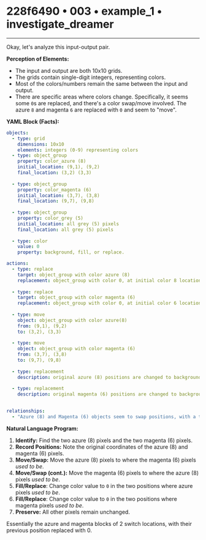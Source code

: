# 228f6490 • 003 • example_1 • investigate_dreamer

---
Okay, let's analyze this input-output pair.

**Perception of Elements:**

*   The input and output are both 10x10 grids.
*   The grids contain single-digit integers, representing colors.
*   Most of the colors/numbers remain the same between the input and output.
*   There are specific areas where colors change. Specifically, it seems some `0`s are replaced, and there's a color swap/move involved. The azure `8` and magenta `6` are replaced with `0` and seem to "move".

**YAML Block (Facts):**



```yaml
objects:
  - type: grid
    dimensions: 10x10
    elements: integers (0-9) representing colors
  - type: object_group
    property: color_azure (8)
    initial_location: (9,1), (9,2)
    final_location: (3,2) (3,3)
    
  - type: object_group
    property: color_magenta (6)
    initial_location: (3,7), (3,8)
    final_location: (9,7), (9,8)
    
  - type: object_group
    property: color_grey (5)
    initial_location: all grey (5) pixels
    final_location: all grey (5) pixels
    
  - type: color
    value: 0
    property: background, fill, or replace.

actions:
  - type: replace
    target: object_group with color azure (8)
    replacement: object_group with color 0, at initial color 8 location
    
  - type: replace
    target: object_group with color magenta (6)
    replacement: object_group with color 0, at initial color 6 location
    
  - type: move
    object: object_group with color azure(8)
    from: (9,1), (9,2)
    to: (3,2), (3,3)
    
  - type: move
    object: object_group with color magenta (6)
    from: (3,7), (3,8)
    to: (9,7), (9,8)
    
  - type: replacement
    description: original azure (8) positions are changed to background (0)
    
  - type: replacement
    description: original magenta (6) positions are changed to background (0)
    

relationships:
  - "Azure (8) and Magenta (6) objects seem to swap positions, with a twist: their *original* positions are filled with background (0)."
```



**Natural Language Program:**

1.  **Identify:** Find the two azure (8) pixels and the two magenta (6) pixels.
2.  **Record Positions:** Note the original coordinates of the azure (8) and magenta (6) pixels.
3.  **Move/Swap:** Move the azure (8) pixels to where the magenta (6) pixels *used to be*.
4.  **Move/Swap (cont.):** Move the magenta (6) pixels to where the azure (8) pixels *used to be*.
5. **Fill/Replace**: Change color value to `0` in the two positions where azure pixels *used to be*.
6. **Fill/Replace**: Change color value to `0` in the two positions where magenta pixels *used to be*.
7.  **Preserve:** All other pixels remain unchanged.

Essentially the azure and magenta blocks of 2 switch locations, with their previous position replaced with 0.


